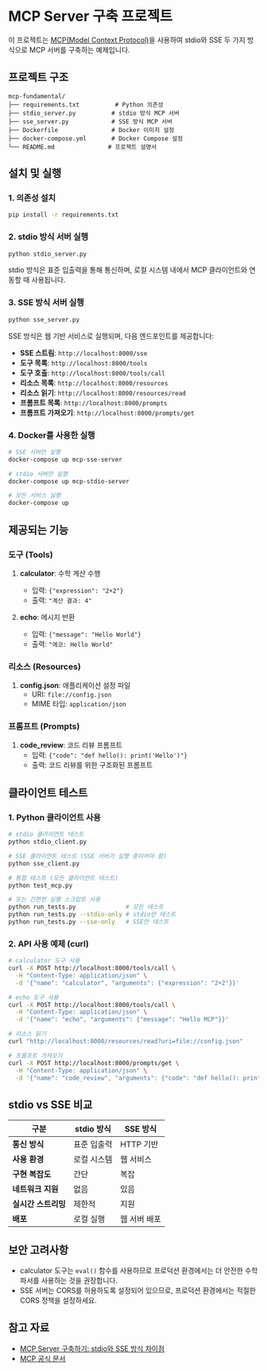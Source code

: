 # MCP Server 구축 프로젝트

이 프로젝트는 [MCP(Model Context Protocol)](https://blog.choonzang.com/it/ai/3318/)을 사용하여 stdio와 SSE 두 가지 방식으로 MCP 서버를 구축하는 예제입니다.

## 프로젝트 구조

```
mcp-fundamental/
├── requirements.txt          # Python 의존성
├── stdio_server.py          # stdio 방식 MCP 서버
├── sse_server.py            # SSE 방식 MCP 서버
├── Dockerfile               # Docker 이미지 설정
├── docker-compose.yml       # Docker Compose 설정
└── README.md               # 프로젝트 설명서
```

## 설치 및 실행

### 1. 의존성 설치

```bash
pip install -r requirements.txt
```

### 2. stdio 방식 서버 실행

```bash
python stdio_server.py
```

stdio 방식은 표준 입출력을 통해 통신하며, 로컬 시스템 내에서 MCP 클라이언트와 연동할 때 사용됩니다.

### 3. SSE 방식 서버 실행

```bash
python sse_server.py
```

SSE 방식은 웹 기반 서비스로 실행되며, 다음 엔드포인트를 제공합니다:

- **SSE 스트림**: `http://localhost:8000/sse`
- **도구 목록**: `http://localhost:8000/tools`
- **도구 호출**: `http://localhost:8000/tools/call`
- **리소스 목록**: `http://localhost:8000/resources`
- **리소스 읽기**: `http://localhost:8000/resources/read`
- **프롬프트 목록**: `http://localhost:8000/prompts`
- **프롬프트 가져오기**: `http://localhost:8000/prompts/get`

### 4. Docker를 사용한 실행

```bash
# SSE 서버만 실행
docker-compose up mcp-sse-server

# stdio 서버만 실행
docker-compose up mcp-stdio-server

# 모든 서비스 실행
docker-compose up
```

## 제공되는 기능

### 도구 (Tools)

1. **calculator**: 수학 계산 수행
   - 입력: `{"expression": "2+2"}`
   - 출력: `"계산 결과: 4"`

2. **echo**: 메시지 반환
   - 입력: `{"message": "Hello World"}`
   - 출력: `"에코: Hello World"`

### 리소스 (Resources)

1. **config.json**: 애플리케이션 설정 파일
   - URI: `file://config.json`
   - MIME 타입: `application/json`

### 프롬프트 (Prompts)

1. **code_review**: 코드 리뷰 프롬프트
   - 입력: `{"code": "def hello(): print('Hello')"}`
   - 출력: 코드 리뷰를 위한 구조화된 프롬프트

## 클라이언트 테스트

### 1. Python 클라이언트 사용

```bash
# stdio 클라이언트 테스트
python stdio_client.py

# SSE 클라이언트 테스트 (SSE 서버가 실행 중이어야 함)
python sse_client.py

# 통합 테스트 (모든 클라이언트 테스트)
python test_mcp.py

# 또는 간편한 실행 스크립트 사용
python run_tests.py              # 모든 테스트
python run_tests.py --stdio-only # stdio만 테스트
python run_tests.py --sse-only   # SSE만 테스트
```

### 2. API 사용 예제 (curl)

```bash
# calculator 도구 사용
curl -X POST http://localhost:8000/tools/call \
  -H "Content-Type: application/json" \
  -d '{"name": "calculator", "arguments": {"expression": "2+2"}}'

# echo 도구 사용
curl -X POST http://localhost:8000/tools/call \
  -H "Content-Type: application/json" \
  -d '{"name": "echo", "arguments": {"message": "Hello MCP"}}'

# 리소스 읽기
curl "http://localhost:8000/resources/read?uri=file://config.json"

# 프롬프트 가져오기
curl -X POST http://localhost:8000/prompts/get \
  -H "Content-Type: application/json" \
  -d '{"name": "code_review", "arguments": {"code": "def hello(): print(\"Hello\")"}}'
```

## stdio vs SSE 비교

| 구분 | stdio 방식 | SSE 방식 |
|------|------------|----------|
| **통신 방식** | 표준 입출력 | HTTP 기반 |
| **사용 환경** | 로컬 시스템 | 웹 서비스 |
| **구현 복잡도** | 간단 | 복잡 |
| **네트워크 지원** | 없음 | 있음 |
| **실시간 스트리밍** | 제한적 | 지원 |
| **배포** | 로컬 실행 | 웹 서버 배포 |

## 보안 고려사항

- calculator 도구는 `eval()` 함수를 사용하므로 프로덕션 환경에서는 더 안전한 수학 파서를 사용하는 것을 권장합니다.
- SSE 서버는 CORS를 허용하도록 설정되어 있으므로, 프로덕션 환경에서는 적절한 CORS 정책을 설정하세요.

## 참고 자료

- [MCP Server 구축하기: stdio와 SSE 방식 차이점](https://blog.choonzang.com/it/ai/3318/)
- [MCP 공식 문서](https://modelcontextprotocol.io/)

